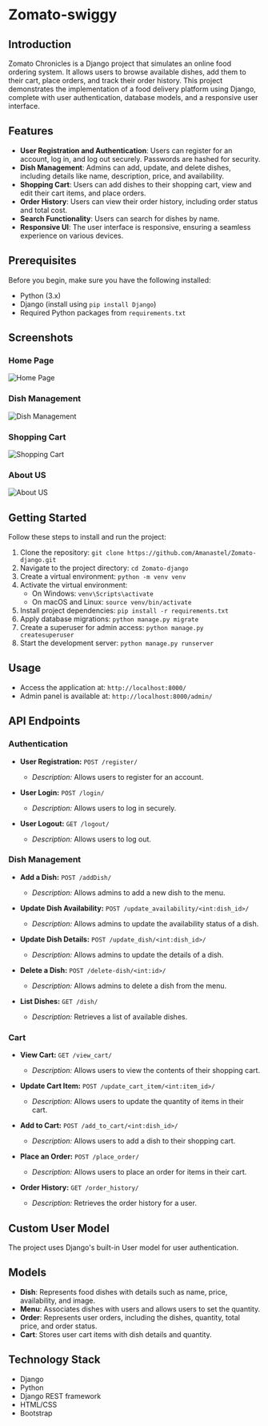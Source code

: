 # Zomato-swiggy

## Introduction
Zomato Chronicles is a Django project that simulates an online food ordering system. It allows users to browse available dishes, add them to their cart, place orders, and track their order history. This project demonstrates the implementation of a food delivery platform using Django, complete with user authentication, database models, and a responsive user interface.

## Features
- **User Registration and Authentication**: Users can register for an account, log in, and log out securely. Passwords are hashed for security.
- **Dish Management**: Admins can add, update, and delete dishes, including details like name, description, price, and availability.
- **Shopping Cart**: Users can add dishes to their shopping cart, view and edit their cart items, and place orders.
- **Order History**: Users can view their order history, including order status and total cost.
- **Search Functionality**: Users can search for dishes by name.
- **Responsive UI**: The user interface is responsive, ensuring a seamless experience on various devices.

## Prerequisites
Before you begin, make sure you have the following installed:
- Python (3.x)
- Django (install using `pip install Django`)
- Required Python packages from `requirements.txt`

## Screenshots


### Home Page
![Home Page](https://github.com/Amanastel/Zomato-django/blob/main/assest/img/Screenshot%202023-09-16%20at%2012.01.16%20PM.png?raw=true)

### Dish Management
![Dish Management](https://github.com/Amanastel/Zomato-django/blob/main/assest/img/Screenshot%202023-09-16%20at%2012.09.03%20PM.png?raw=true)

### Shopping Cart
![Shopping Cart](https://github.com/Amanastel/Zomato-django/blob/main/assest/img/Screenshot%202023-09-16%20at%2012.01.58%20PM.png?raw=true)

### About US
![About US](https://github.com/Amanastel/Zomato-django/blob/main/assest/img/Screenshot%202023-09-16%20at%2012.01.32%20PM.png?raw=true)

## Getting Started
Follow these steps to install and run the project:

1. Clone the repository: `git clone https://github.com/Amanastel/Zomato-django.git`
2. Navigate to the project directory: `cd Zomato-django`
3. Create a virtual environment: `python -m venv venv`
4. Activate the virtual environment:
   - On Windows: `venv\Scripts\activate`
   - On macOS and Linux: `source venv/bin/activate`
5. Install project dependencies: `pip install -r requirements.txt`
6. Apply database migrations: `python manage.py migrate`
7. Create a superuser for admin access: `python manage.py createsuperuser`
8. Start the development server: `python manage.py runserver`

## Usage
- Access the application at: `http://localhost:8000/`
- Admin panel is available at: `http://localhost:8000/admin/`

## API Endpoints
### Authentication
- **User Registration:** `POST /register/`
  - *Description:* Allows users to register for an account.

- **User Login:** `POST /login/`
  - *Description:* Allows users to log in securely.

- **User Logout:** `GET /logout/`
  - *Description:* Allows users to log out.

### Dish Management
- **Add a Dish:** `POST /addDish/`
  - *Description:* Allows admins to add a new dish to the menu.

- **Update Dish Availability:** `POST /update_availability/<int:dish_id>/`
  - *Description:* Allows admins to update the availability status of a dish.

- **Update Dish Details:** `POST /update_dish/<int:dish_id>/`
  - *Description:* Allows admins to update the details of a dish.

- **Delete a Dish:** `POST /delete-dish/<int:id>/`
  - *Description:* Allows admins to delete a dish from the menu.

- **List Dishes:** `GET /dish/`
  - *Description:* Retrieves a list of available dishes.

### Cart
- **View Cart:** `GET /view_cart/`
  - *Description:* Allows users to view the contents of their shopping cart.

- **Update Cart Item:** `POST /update_cart_item/<int:item_id>/`
  - *Description:* Allows users to update the quantity of items in their cart.

- **Add to Cart:** `POST /add_to_cart/<int:dish_id>/`
  - *Description:* Allows users to add a dish to their shopping cart.

- **Place an Order:** `POST /place_order/`
  - *Description:* Allows users to place an order for items in their cart.

- **Order History:** `GET /order_history/`
  - *Description:* Retrieves the order history for a user.

## Custom User Model
The project uses Django's built-in User model for user authentication.

## Models
- **Dish**: Represents food dishes with details such as name, price, availability, and image.
- **Menu**: Associates dishes with users and allows users to set the quantity.
- **Order**: Represents user orders, including the dishes, quantity, total price, and order status.
- **Cart**: Stores user cart items with dish details and quantity.

## Technology Stack
- Django
- Python
- Django REST framework
- HTML/CSS
- Bootstrap

